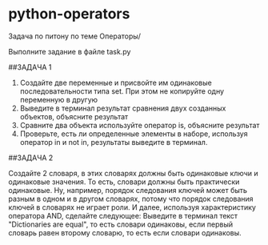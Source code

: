 # python-operators
Задача по питону по теме Операторы/

Выполните задание в файле task.py

##ЗАДАЧА 1

1. Создайте две переменные и присвойте им
одинаковые последовательности типа set. При
этом не копируйте одну переменную в другую
2. Выведите в терминал результат сравнения двух
созданных объектов, объясните результат
3. Сравните два объекта используйте оператор is,
объясните результат
4. Проверьте, есть ли определенные элементы в
наборе, используя оператор in и not in, результаты
выведите в терминал.

##ЗАДАЧА 2

Cоздайте 2 словаря, в этих словарях должны быть 
одинаковые ключи и одинаковые значения. То есть, словари 
должны быть практически одинаковые. Ну, например,
порядок следования ключей может быть разным в одном и в другом словарях, 
потому что порядок следования ключей в словарях не играет роли.
И далее, используя характеристику оператора AND, сделайте следующее: 
Выведите в терминал текст "Dictionaries are equal", 
то есть словари одинаковы, если первый словарь равен второму словарю, 
то есть если словари одинаковы.
